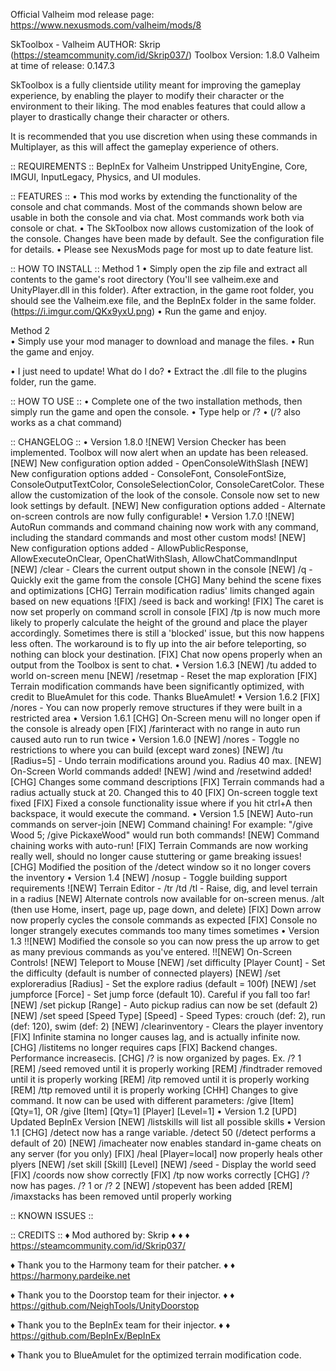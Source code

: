 Official Valheim mod release page: https://www.nexusmods.com/valheim/mods/8

SkToolbox - Valheim
AUTHOR: Skrip (https://steamcommunity.com/id/Skrip037/)
Toolbox Version: 1.8.0
Valheim at time of release: 0.147.3

SkToolbox is a fully clientside utility meant for improving the gameplay experience, by enabling the player to modify their character or the environment to their liking. The mod enables features that could allow a player to drastically change their character or others.

It is recommended that you use discretion when using these commands in Multiplayer, as this will affect the gameplay experience of others.

:: REQUIREMENTS ::
BepInEx for Valheim
Unstripped UnityEngine, Core, IMGUI, InputLegacy, Physics, and UI modules.

:: FEATURES ::
• This mod works by extending the functionality of the console and chat commands. Most of the commands shown below are usable in both the console and via chat. Most commands work both via console or chat.
• The SkToolbox now allows customization of the look of the console. Changes have been made by default. See the configuration file for details.
• Please see NexusMods page for most up to date feature list.

:: HOW TO INSTALL ::
  Method 1
	• Simply open the zip file and extract all contents to the game's root directory (You'll see valheim.exe and UnityPlayer.dll in this folder).
After extraction, in the game root folder, you should see the Valheim.exe file, and the BepInEx folder in the same folder. (https://i.imgur.com/QKx9yxU.png)
	• Run the game and enjoy.
	
  Method 2	
	• Simply use your mod manager to download and manage the files.
	• Run the game and enjoy.

• I just need to update! What do I do?
	• Extract the .dll file to the plugins folder, run the game.

:: HOW TO USE ::
• Complete one of the two installation methods, then simply run the game and open the console.
	• Type help or /?
	• (/? also works as a chat command)

:: CHANGELOG ::
• Version 1.8.0
   ![NEW] Version Checker has been implemented. Toolbox will now alert when an update has been released.
   	[NEW] New configuration option added - OpenConsoleWithSlash
	[NEW] New configuration options added - ConsoleFont, ConsoleFontSize, ConsoleOutputTextColor, ConsoleSelectionColor, ConsoleCaretColor. These allow the customization of the look of the console. Console now set to new look settings by default.
	[NEW] New configuration options added - Alternate on-screen controls are now fully configurable!
• Version 1.7.0
   ![NEW] AutoRun commands and command chaining now work with any command, including the standard commands and most other custom mods!
	[NEW] New configuration options added - AllowPublicResponse, AllowExecuteOnClear, OpenChatWithSlash, AllowChatCommandInput
	[NEW] /clear - Clears the current output shown in the console
	[NEW] /q - Quickly exit the game from the console
	[CHG] Many behind the scene fixes and optimizations
	[CHG] Terrain modification radius' limits changed again based on new equations
   ![FIX] /seed is back and working!
	[FIX] The caret is now set properly on command scroll in console
	[FIX] /tp is now much more likely to properly calculate the height of the ground and place the player accordingly. Sometimes there is still a 'blocked' issue, but this now happens less often. The workaround is to fly up into the air before teleporting, so nothing can block your destination.
	[FIX] Chat now opens properly when an output from the Toolbox is sent to chat.
• Version 1.6.3
	[NEW] /tu added to world on-screen menu
	[NEW] /resetmap - Reset the map exploration
	[FIX] Terrain modification commands have been significantly optimized, with credit to BlueAmulet for this code. Thanks BlueAmulet!
• Version 1.6.2
	[FIX] /nores - You can now properly remove structures if they were built in a restricted area
• Version 1.6.1
	[CHG] On-Screen menu will no longer open if the console is already open
	[FIX] /farinteract with no range in auto run caused auto run to run twice
• Version 1.6.0
	[NEW] /nores - Toggle no restrictions to where you can build (except ward zones)
	[NEW] /tu [Radius=5] - Undo terrain modifications around you. Radius 40 max.
	[NEW] On-Screen World commands added!
	[NEW] /wind and /resetwind added!
	[CHG] Changes some command descriptions
	[FIX] Terrain commands had a radius actually stuck at 20. Changed this to 40
	[FIX] On-screen toggle text fixed
	[FIX] Fixed a console functionality issue where if you hit ctrl+A then backspace, it would execute the command.
• Version 1.5
    [NEW] Auto-run commands on server-join
    [NEW] Command chaining! For example: "/give Wood 5; /give PickaxeWood" would run both commands!
    [NEW] Command chaining works with auto-run!
	[FIX] Terrain Commands are now working really well, should no longer cause stuttering or game breaking issues!
    [CHG] Modified the position of the /detect window so it no longer covers the inventory
• Version 1.4
	[NEW] /nosup - Toggle building support requirements 
   ![NEW] Terrain Editor - /tr /td /tl - Raise, dig, and level terrain in a radius
	[NEW] Alternate controls now available for on-screen menus. /alt (then use Home, insert, page up, page down, and delete)
	[FIX] Down arrow now properly cycles the console commands as expected
	[FIX] Console no longer strangely executes commands too many times sometimes
• Version 1.3
  !![NEW] Modified the console so you can now press the up arrow to get as many previous commands as you've entered.
  !![NEW] On-Screen Controls!
	[NEW] Teleport to Mouse
	[NEW] /set difficulty [Player Count] - Set the difficulty (default is number of connected players)
	[NEW] /set exploreradius [Radius] - Set the explore radius (default = 100f)
	[NEW] /set jumpforce [Force] - Set jump force (default 10). Careful if you fall too far!
	[NEW] /set pickup [Range] - Auto pickup radius can now be set (default 2)
	[NEW] /set speed [Speed Type] [Speed] - Speed Types: crouch (def: 2), run (def: 120), swim (def: 2)
	[NEW] /clearinventory - Clears the player inventory
	[FIX] Infinite stamina no longer causes lag, and is actually infinite now.
	[CHG] /listitems no longer requires caps
	[FIX] Backend changes. Performance increasecis.
	[CHG] /? is now organized by pages. Ex. /? 1
	[REM] /seed removed until it is properly working
	[REM] /findtrader removed until it is properly working
	[REM] /itp removed until it is properly working
	[REM] /ttp removed until it is properly working
	[CHH] Changes to give command. It now can be used with different parameters: /give [Item] [Qty=1], OR /give [Item] [Qty=1] [Player] [Level=1]
• Version 1.2
	[UPD] Updated BepInEx Version
	[NEW] /listskills will list all possible skills
• Version 1.1
	[CHG] /detect now has a range variable. /detect 50 (/detect performs a default of 20)
	[NEW] /imacheater now enables standard in-game cheats on any server (for you only)
	[FIX] /heal [Player=local] now properly heals other plyers
	[NEW] /set skill [Skill] [Level]
	[NEW] /seed - Display the world seed
	[FIX] /coords now show correctly
	[FIX] /tp now works correctly
	[CHG] /? now has pages. /? 1 or /? 2
	[NEW] /stopevent has been added
	[REM] /imaxstacks has been removed until properly working

:: KNOWN ISSUES ::

:: CREDITS ::
♦ Mod authored by: Skrip
♦ ♦ ♦ https://steamcommunity.com/id/Skrip037/

♦ Thank you to the Harmony team for their patcher.
♦ ♦ https://harmony.pardeike.net 

♦ Thank you to the Doorstop team for their injector.
♦ ♦ https://github.com/NeighTools/UnityDoorstop

♦ Thank you to the BepInEx team for their injector.
♦ ♦ https://github.com/BepInEx/BepInEx

♦ Thank you to BlueAmulet for the optimized terrain modification code.
